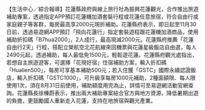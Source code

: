 【生活中心／綜合報導】花蓮縣政府與線上旅行社為振興花蓮觀光，合作推出旅遊補助專案，透過指定APP預訂花蓮機加酒套裝行程或花蓮任意旅宿，符合自由行或家庭親子等客群，每房最高享2000元現折補助。花蓮縣府表示，即日起至11月30日前，透過易遊網APP預訂「飛向花蓮行」指定套裝遊程跟花蓮機加酒商品，使用補助折扣碼「B7hua2000」，2人成行，最高現減2000元。花蓮縣府推薦「花蓮自由行2天」行程，搭配立榮航空北花航線來回機票與花蓮星級飯店自由選，每人2490元起，透過補助，每人最低免1500元，輕鬆遊花蓮。花蓮縣府觀光處指出，若想自主旅遊遊客，可選擇「花現好宿」住宿補助方案，輸入折扣碼「Hualien500」，每房可享基本補助500元；若入住獲「GSTC」國際永續認證飯店，輸入折扣碼「GSTC1000」，可升級享每房1000元補助，2種面額限、每人限使用1次，須在8月31日前使用，補助額度用完為止，詳情可至易遊網活動官網查詢。花蓮縣長徐榛蔚表示，推出兩大補助專案結合官方與地方資源，降低暑期出遊的負擔，更鼓勵國人重新走入花蓮，支持在地旅宿與觀光產業。